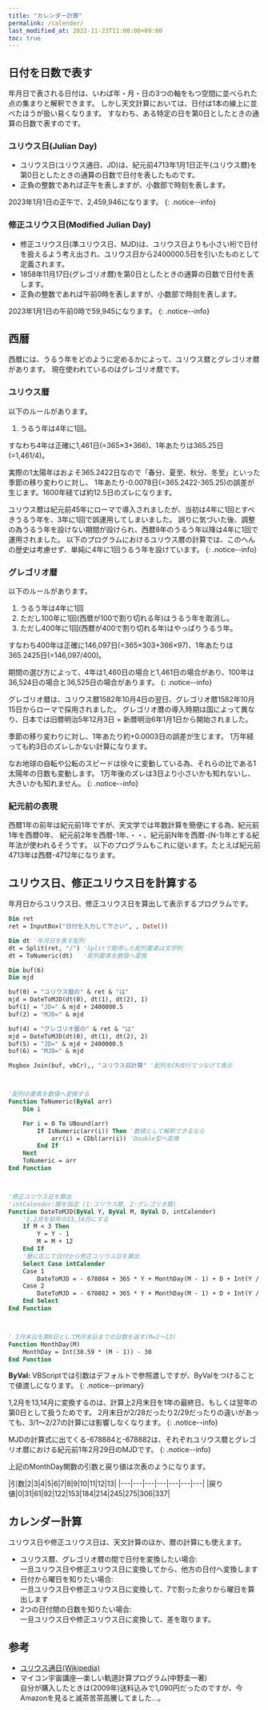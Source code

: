 ```yaml
---
title: "カレンダー計算"
permalink: /calender/
last_modified_at: 2022-11-23T11:00:00+09:00
toc: true
---
```


## 日付を日数で表す

年月日で表される日付は、いわば年・月・日の3つの軸をもつ空間に並べられた
点の集まりと解釈できます。
しかし天文計算においては、日付は1本の線上に並べたほうが扱い易くなります。
すなわち、ある特定の日を第0日としたときの通算の日数で表すのです。

### ユリウス日(Julian Day)

- ユリウス日(ユリウス通日、JD)は、紀元前4713年1月1日正午(ユリウス暦)を第0日としたときの通算の日数で日付を表したものです。
- 正負の整数であれば正午を表しますが、小数部で時刻を表します。

2023年1月1日の正午で、2,459,946になります。
{: .notice--info}

### 修正ユリウス日(Modified Julian Day)

- 修正ユリウス日(準ユリウス日、MJD)は、ユリウス日よりも小さい桁で日付を扱えるよう考え出され、ユリウス日から2400000.5日を引いたものとして定義されます。
- 1858年11月17日(グレゴリオ暦)を第0日としたときの通算の日数で日付を表します。
- 正負の整数であれば午前0時を表しますが、小数部で時刻を表します。

2023年1月1日の午前0時で59,945になります。
{: .notice--info}


## 西暦

西暦には、うるう年をどのように定めるかによって、ユリウス暦とグレゴリオ暦があります。
現在使われているのはグレゴリオ暦です。

### ユリウス暦

以下のルールがあります。

1. うるう年は4年に1回。

すなわち4年は正確に1,461日(=365×3+366)、1年あたりは365.25日(=1,461/4)。

実際の1太陽年はおよそ365.2422日なので「春分、夏至、秋分、冬至」といった季節の移り変わりに対し、
1年あたり-0.0078日(=365.2422-365.25)の誤差が生じます。1600年経てば約12.5日のズレになります。

ユリウス暦は紀元前45年にローマで導入されましたが、当初は4年に1回とすべきうるう年を、3年に1回で誤運用してしまいました。 
誤りに気づいた後、調整の為うるう年を設けない期間が設けられ、西暦8年のうるう年以降は4年に1回で運用されました。
以下のプログラムにおけるユリウス暦の計算では、このへんの歴史は考慮せず、単純に4年に1回うるう年を設けています。
{: .notice--info}

### グレゴリオ暦

以下のルールがあります。

1. うるう年は4年に1回
1. ただし100年に1回(西暦が100で割り切れる年)はうるう年を取消し。
1. ただし400年に1回(西暦が400で割り切れる年)はやっぱりうるう年。

すなわち400年は正確に146,097日(=365×303+366×97)、1年あたりは365.2425日(=146,097/400)。

期間の選び方によって、4年は1,460日の場合と1,461日の場合があり、100年は36,524日の場合と36,525日の場合があります。
{: .notice--info}

グレゴリオ暦は、ユリウス暦1582年10月4日の翌日、グレゴリオ暦1582年10月15日からローマで採用されました。
グレゴリオ暦の導入時期は国によって異なり、日本では旧暦明治5年12月3日 = 新暦明治6年1月1日から開始されました。

季節の移り変わりに対し、1年あたり約+0.0003日の誤差が生じます。
1万年経っても約3日のズレしかない計算になります。

なお地球の自転や公転のスピードは徐々に変動している為、それらの比である1太陽年の日数も変動します。
1万年後のズレは3日より小さいかも知れないし、大きいかも知れません。
{: .notice--info}


### 紀元前の表現

西暦1年の前年は紀元前1年ですが、天文学では年数計算を簡便にする為、紀元前1年を西暦0年、
紀元前2年を西暦-1年、・・、紀元前N年を西暦-(N-1)年とする紀年法が使われるそうです。 
以下のプログラムもこれに従います。たとえば紀元前4713年は西暦-4712年になります。


## ユリウス日、修正ユリウス日を計算する

年月日からユリウス日、修正ユリウス日を算出して表示するプログラムです。

```vb
Dim ret
ret = InputBox("日付を入力して下さい", , Date())

Dim dt '年月日を表す配列
dt = Split(ret, "/") 'Splitで取得した配列要素は文字列
dt = ToNumeric(dt)   '配列要素を数値へ変換

Dim buf(6)
Dim mjd

buf(0) = "ユリウス暦の" & ret & "は"
mjd = DateToMJD(dt(0), dt(1), dt(2), 1)
buf(1) = "JD=" & mjd + 2400000.5
buf(2) = "MJD=" & mjd

buf(4) = "グレゴリオ暦の" & ret & "は"
mjd = DateToMJD(dt(0), dt(1), dt(2), 2)
buf(5) = "JD=" & mjd + 2400000.5
buf(6) = "MJD=" & mjd

Msgbox Join(buf, vbCr),, "ユリウス日計算" '配列をCR改行でつなげて表示



'配列の要素を数値へ変換する
Function ToNumeric(ByVal arr)
    Dim i

    For i = 0 To UBound(arr)
        If IsNumeric(arr(i)) Then '数値として解釈できるなら
            arr(i) = CDbl(arr(i)) 'Double型へ変換
        End If
    Next
    ToNumeric = arr
End Function



'修正ユリウス日を算出
'intCalender:暦を指定 (1:ユリウス暦, 2:グレゴリオ暦)
Function DateToMJD(ByVal Y, ByVal M, ByVal D, intCalender)
    '1,2月を前年の13,14月にする
    If M < 3 Then
        Y = Y - 1
        M = M + 12
    End If
    '暦に応じて日付から修正ユリウス日を算出
    Select Case intCalender
    Case 1
        DateToMJD = - 678884 + 365 * Y + MonthDay(M - 1) + D + Int(Y / 4)
    Case 2
        DateToMJD = - 678882 + 365 * Y + MonthDay(M - 1) + D + Int(Y / 4) - Int(Y / 100) + Int(Y / 400)
    End Select
End Function



' 2月末日を第0日としてM月末日までの日数を返す(M=2～13)
Function MonthDay(M)
    MonthDay = Int(30.59 * (M - 1)) - 30
End Function
```

**ByVal:** VBScriptでは引数はデフォルトで参照渡しですが、ByValをつけることで値渡しになります。
{: .notice--primary}

1,2月を13,14月に変換するのは、計算上2月末日を1年の最終日、もしくは翌年の第0日として扱うためです。
2月末日が2/28だったり2/29だったりの違いがあっても、3/1～2/27の計算には影響しなくなります。
{: .notice--info}

MJDの計算式に出てくる-678884と-678882は、それぞれユリウス暦とグレゴリオ暦における紀元前1年2月29日のMJDです。
{: .notice--info}

上記のMonthDay関数の引数と戻り値は次表のようになります。

|引数|2|3|4|5|6|7|8|9|10|11|12|13|
|---|---|---|---|---|---|---|
|戻り値|0|31|61|92|122|153|184|214|245|275|306|337|


## カレンダー計算

ユリウス日や修正ユリウス日は、天文計算のほか、暦の計算にも使えます。

- ユリウス暦、グレゴリオ暦の間で日付を変換したい場合:  
  一旦ユリウス日や修正ユリウス日に変換してから、他方の日付へ変換します
- 日付から曜日を知りたい場合:  
  一旦ユリウス日や修正ユリウス日に変換して、7で割った余りから曜日を算出します
- 2つの日付間の日数を知りたい場合:  
  一旦ユリウス日や修正ユリウス日に変換して、差を取ります。


## 参考

- [ユリウス通日(Wikipedia)](https://ja.wikipedia.org/wiki/%E3%83%A6%E3%83%AA%E3%82%A6%E3%82%B9%E9%80%9A%E6%97%A5)
- マイコン宇宙講座―楽しい軌道計算プログラム(中野圭一著)  
  自分が購入したときは(2009年)送料込みで1,090円だったのですが、今Amazonを見ると滅茶苦茶高騰してました...。
